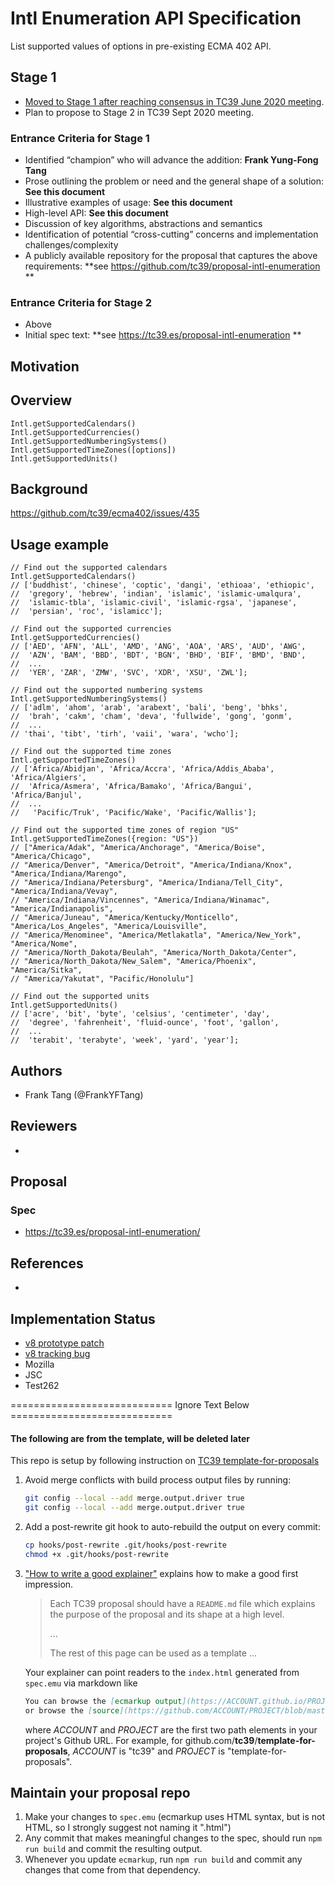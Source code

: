 # Intl Enumeration API Specification
List supported values of options in pre-existing ECMA 402 API.

## Stage 1 
* [Moved to Stage 1 after reaching consensus in TC39 June 2020 meeting](https://docs.google.com/presentation/d/17bkiVWuYxhMc24If72d6oENK3G6G-irO2EB4EEQCgxU/edit#slide=id.g881894be7c_0_156). 
* Plan to propose to Stage 2 in TC39 Sept 2020 meeting.

### Entrance Criteria for Stage 1
* Identified “champion” who will advance the addition: **Frank Yung-Fong Tang**
* Prose outlining the problem or need and the general shape of a solution: **See this document**
* Illustrative examples of usage: **See this document**
* High-level API: **See this document**
* Discussion of key algorithms, abstractions and semantics
* Identification of potential “cross-cutting” concerns and implementation challenges/complexity
* A publicly available repository for the proposal that captures the above requirements: **see https://github.com/tc39/proposal-intl-enumeration **
### Entrance Criteria for Stage 2
* Above
* Initial spec text: **see https://tc39.es/proposal-intl-enumeration **

## Motivation


## Overview

```
Intl.getSupportedCalendars()
Intl.getSupportedCurrencies()
Intl.getSupportedNumberingSystems()
Intl.getSupportedTimeZones([options])
Intl.getSupportedUnits()
```


## Background

https://github.com/tc39/ecma402/issues/435

## Usage example
```
// Find out the supported calendars
Intl.getSupportedCalendars()
// ['buddhist', 'chinese', 'coptic', 'dangi', 'ethioaa', 'ethiopic', 
//  'gregory', 'hebrew', 'indian', 'islamic', 'islamic-umalqura',
//  'islamic-tbla', 'islamic-civil', 'islamic-rgsa', 'japanese', 
//  'persian', 'roc', 'islamicc'];

// Find out the supported currencies
Intl.getSupportedCurrencies()
// ['AED', 'AFN', 'ALL', 'AMD', 'ANG', 'AOA', 'ARS', 'AUD', 'AWG', 
//  'AZN', 'BAM', 'BBD', 'BDT', 'BGN', 'BHD', 'BIF', 'BMD', 'BND',
//  ...
//  'YER', 'ZAR', 'ZMW', 'SVC', 'XDR', 'XSU', 'ZWL'];

// Find out the supported numbering systems
Intl.getSupportedNumberingSystems()
// ['adlm', 'ahom', 'arab', 'arabext', 'bali', 'beng', 'bhks', 
//  'brah', 'cakm', 'cham', 'deva', 'fullwide', 'gong', 'gonm',
//  ...
// 'thai', 'tibt', 'tirh', 'vaii', 'wara', 'wcho'];

// Find out the supported time zones
Intl.getSupportedTimeZones()
// ['Africa/Abidjan', 'Africa/Accra', 'Africa/Addis_Ababa', 'Africa/Algiers',
//  'Africa/Asmera', 'Africa/Bamako', 'Africa/Bangui', 'Africa/Banjul',
//  ...
//   'Pacific/Truk', 'Pacific/Wake', 'Pacific/Wallis'];

// Find out the supported time zones of region "US"
Intl.getSupportedTimeZones({region: "US"})
// ["America/Adak", "America/Anchorage", "America/Boise", "America/Chicago", 
// "America/Denver", "America/Detroit", "America/Indiana/Knox", "America/Indiana/Marengo", 
// "America/Indiana/Petersburg", "America/Indiana/Tell_City", "America/Indiana/Vevay", 
// "America/Indiana/Vincennes", "America/Indiana/Winamac", "America/Indianapolis",
// "America/Juneau", "America/Kentucky/Monticello", "America/Los_Angeles", "America/Louisville",
// "America/Menominee", "America/Metlakatla", "America/New_York", "America/Nome",
// "America/North_Dakota/Beulah", "America/North_Dakota/Center", 
// "America/North_Dakota/New_Salem", "America/Phoenix", "America/Sitka", 
// "America/Yakutat", "Pacific/Honolulu"]

// Find out the supported units
Intl.getSupportedUnits()
// ['acre', 'bit', 'byte', 'celsius', 'centimeter', 'day',
//  'degree', 'fahrenheit', 'fluid-ounce', 'foot', 'gallon',
//  ...
//  'terabit', 'terabyte', 'week', 'yard', 'year'];
```



## Authors
* Frank Tang (@FrankYFTang)

## Reviewers
*

## Proposal

### Spec
* https://tc39.es/proposal-intl-enumeration/

## References
*

## Implementation Status
* [v8 prototype patch](https://chromium-review.googlesource.com/c/v8/v8/+/2301115)
* [v8 tracking bug](https://bugs.chromium.org/p/v8/issues/detail?id=10743)
* Mozilla
* JSC
* Test262




============================ Ignore Text Below ============================


#### The following are from the template, will be deleted later 

This repo is setup by following instruction on [TC39 template-for-proposals](https://github.com/tc39/template-for-proposals)

  1.  Avoid merge conflicts with build process output files by running:
      ```sh
      git config --local --add merge.output.driver true
      git config --local --add merge.output.driver true
      ```

1.  Add a post-rewrite git hook to auto-rebuild the output on every commit:
      ```sh
      cp hooks/post-rewrite .git/hooks/post-rewrite
      chmod +x .git/hooks/post-rewrite
      ```
  1.  ["How to write a good explainer"][explainer] explains how to make a good first impression.

      > Each TC39 proposal should have a `README.md` file which explains the purpose
      > of the proposal and its shape at a high level.
      >
      > ...
      >
      > The rest of this page can be used as a template ...

      Your explainer can point readers to the `index.html` generated from `spec.emu`
      via markdown like

      ```markdown
      You can browse the [ecmarkup output](https://ACCOUNT.github.io/PROJECT/)
      or browse the [source](https://github.com/ACCOUNT/PROJECT/blob/master/spec.emu).
      ```

      where *ACCOUNT* and *PROJECT* are the first two path elements in your project's Github URL.
      For example, for github.com/**tc39**/**template-for-proposals**, *ACCOUNT* is "tc39"
      and *PROJECT* is "template-for-proposals".


## Maintain your proposal repo

  1. Make your changes to `spec.emu` (ecmarkup uses HTML syntax, but is not HTML, so I strongly suggest not naming it ".html")
  1. Any commit that makes meaningful changes to the spec, should run `npm run build` and commit the resulting output.
  1. Whenever you update `ecmarkup`, run `npm run build` and commit any changes that come from that dependency.
  
  [explainer]: https://github.com/tc39/how-we-work/blob/master/explainer.md
